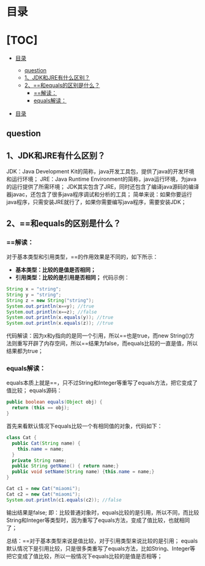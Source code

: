 # 目录


[TOC]
=================

* [目录](#%E7%9B%AE%E5%BD%95)
  * [question](#question)
  * [1、JDK和JRE有什么区别？](#1jdk%E5%92%8Cjre%E6%9C%89%E4%BB%80%E4%B9%88%E5%8C%BA%E5%88%AB)
  * [2、==和equals的区别是什么？](#2%E5%92%8Cequals%E7%9A%84%E5%8C%BA%E5%88%AB%E6%98%AF%E4%BB%80%E4%B9%88)
    * [==解读：](#%E8%A7%A3%E8%AF%BB)
    * [equals解读：](#equals%E8%A7%A3%E8%AF%BB)

* [目录](#2、==和equals的区别是什么？)
## question

## 1、JDK和JRE有什么区别？
JDK：Java Development Kit的简称，java开发工具包，提供了java的开发环境和运行环境；
JRE：Java Runtime Environment的简称，java运行环境，为java的运行提供了所需环境；
JDK其实包含了JRE，同时还包含了编译java源码的编译器javac，还包含了很多java程序调试和分析的工具；
简单来说：如果你要运行java程序，只需安装JRE就行了，如果你需要编写java程序，需要安装JDK；

## 2、==和equals的区别是什么？
### ==解读：
对于基本类型和引用类型，==的作用效果是不同的，如下所示：
* **基本类型：比较的是值是否相同；**
* **引用类型：比较的是引用是否相同；**
代码示例：
```java
String x = "string";
String y = "string";
String z = new String("string");
System.out.println(x==y); //true
System.out.println(x==z); //false
System.out.println(x.equals(y)); //true
System.out.println(x.equals(z)); //true
```
代码解读：因为x和y指向的是同一个引用，所以==也是true，而new String()方法则重写开辟了内存空间，所以==结果为false，而equals比较的一直是值，所以结果都为true；
### equals解读：
equals本质上就是==，只不过String和Integer等重写了equals方法，把它变成了值比较；
equals源码：
```java
public boolean equals(Object obj) {
  return (this == obj);
}
```
首先来看默认情况下equals比较一个有相同值的对象，代码如下：
```java
class Cat {
  public Cat(String name) {
    this.name = name;
  }
  private String name;
  public String getName() { return name;}
  public void setName(String name) {this.name = name;}
}

Cat c1 = new Cat("miaomi");
Cat c2 = new Cat("miaomi");
System.out.println(c1.equals(c2)); //false
```
输出结果是false;
即：比较普通对象时，equals比较的是引用，所以不同，而比较String和Integer等类型时，因为重写了equals方法，变成了值比较，也就相同了；

总结：==对于基本类型来说是值比较，对于引用类型来说比较的是引用；
      equals默认情况下是引用比较，只是很多类重写了equals方法，比如String、Integer等把它变成了值比较，所以一般情况下equals比较的是值是否相等；
